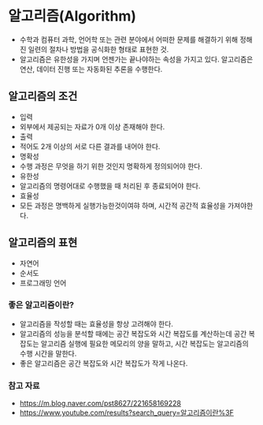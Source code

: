 # 알고리즘(Algorithm)

- 수학과 컴퓨터 과학, 언어학 또는 관련 분야에서 어떠한 문제를 해결하기 위해 정해진 일련의 절차나 방법을 공식화한 형태로 표현한 것.
- 알고리즘은 유한성을 가지며 언젠가는 끝나야하는 속성을 가지고 있다. 알고리즘은 연산, 데이터 진행 또는 자동화된 추론을 수행한다.

## 알고리즘의 조건

- 입력
- 외부에서 제공되는 자료가 0개 이상 존재해야 한다.
- 출력
- 적어도 2개 이상의 서로 다른 결과를 내어야 한다.
- 명확성
- 수행 과정은 무엇을 하기 위한 것인지 명확하게 정의되어야 한다.
- 유한성
- 알고리즘의 명령어대로 수행했을 때 처리된 후 종료되어야 한다.
- 효율성
- 모든 과정은 명백하게 실행가능한것이여햐 하며, 시간적 공간적 효율성을 가져야한다.

## 알고리즘의 표현

- 자연어
- 순서도
- 프로그래밍 언어

### 좋은 알고리즘이란?

- 알고리즘을 작성할 때는 효율성을 항상 고려해야 한다.
- 알고리즘의 성능을 분석할 때에는 공간 복잡도와 시간 복잡도를 계산하는데 공간 복잡도는 알고리즘 실행에 필요한 메모리의 양을 말하고, 시간 복잡도는 알고리즘의 수행 시간을 말한다.
- 좋은 알고리즘은 공간 복잡도와 시간 복잡도가 작게 나온다.

### 참고 자료

- https://m.blog.naver.com/pst8627/221658169228
- https://www.youtube.com/results?search_query=알고리즘이란%3F